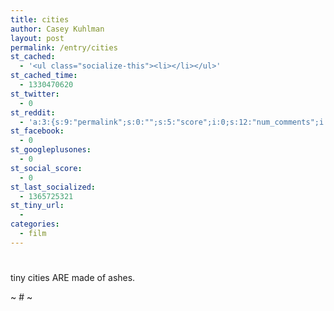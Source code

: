 ```yaml
---
title: cities
author: Casey Kuhlman
layout: post
permalink: /entry/cities
st_cached:
  - '<ul class="socialize-this"><li></li></ul>'
st_cached_time:
  - 1330470620
st_twitter:
  - 0
st_reddit:
  - 'a:3:{s:9:"permalink";s:0:"";s:5:"score";i:0;s:12:"num_comments";i:0;}'
st_facebook:
  - 0
st_googleplusones:
  - 0
st_social_score:
  - 0
st_last_socialized:
  - 1365725321
st_tiny_url:
  - 
categories:
  - film
---
```

# 

tiny cities ARE made of ashes.

~ # ~